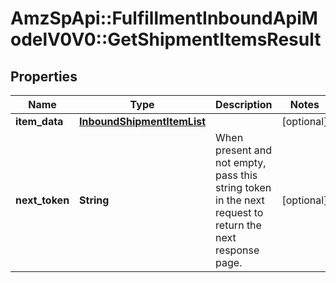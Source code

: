# AmzSpApi::FulfillmentInboundApiModelV0V0::GetShipmentItemsResult

## Properties
Name | Type | Description | Notes
------------ | ------------- | ------------- | -------------
**item_data** | [**InboundShipmentItemList**](InboundShipmentItemList.md) |  | [optional] 
**next_token** | **String** | When present and not empty, pass this string token in the next request to return the next response page. | [optional] 

